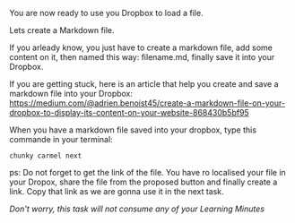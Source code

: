 You are now ready to use you Dropbox to load a file.

Lets create a Markdown file.

If you arleady know, you just have to create a markdown file, add some content on it, then named this way: filename.md, finally save it into your Dropbox.

If you are getting stuck, here is an article that help you create and save a markdown file into your Dropbox:
https://medium.com/@adrien.benoist45/create-a-markdown-file-on-your-dropbox-to-display-its-content-on-your-website-868430b5bf95

When you have a markdown file saved into your dropbox, type this commande in your terminal:

```  
chunky carmel next
```

ps: Do not forget to get the link of the file. You have ro localised your file in your Dropox, share the file from the proposed button and finally create a link. Copy that link as we are gonna use it in the next task.

*Don't worry, this task will not consume any of your Learning Minutes*